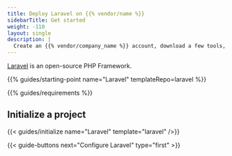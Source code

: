 ```yaml
---
title: Deploy Laravel on {{% vendor/name %}}
sidebarTitle: Get started
weight: -110
layout: single
description: |
  Create an {{% vendor/company_name %}} account, download a few tools, and prepare to deploy Laravel.
---
```


[Laravel](https://laravel.com) is an open-source PHP Framework.

{{% guides/starting-point name="Laravel" templateRepo=laravel %}}

{{% guides/requirements %}}

## Initialize a project

{{< guides/initialize name="Laravel" template="laravel" />}}

{{< guide-buttons next="Configure Laravel" type="first" >}}
